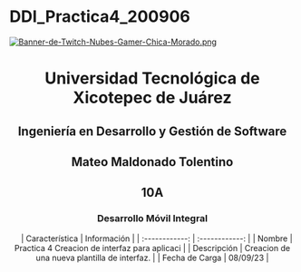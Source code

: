 # DDI_Practica4_200906

[![Banner-de-Twitch-Nubes-Gamer-Chica-Morado.png](https://i.postimg.cc/15q3LFXF/Banner-de-Twitch-Nubes-Gamer-Chica-Morado.png)](https://postimg.cc/MvzwBvyZ)

<div align="center">
  
# Universidad Tecnológica de Xicotepec de Juárez


## Ingeniería en Desarrollo y Gestión de Software
## Mateo Maldonado Tolentino 
## 10A
### Desarrollo Móvil Integral




&nbsp;
&nbsp;
|  Característica |  Información |
| :------------: | :------------: |
| Nombre  |  Practica 4 Creacion de interfaz para aplicaci |
| Descripción  | Creacion de una nueva plantilla de interfaz.  |
|  Fecha de Carga | 08/09/23  |
